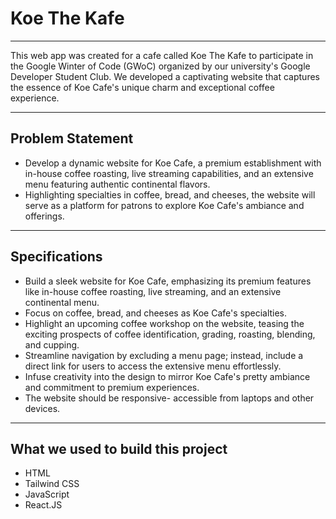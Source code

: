 # Koe The Kafe
---

This web app was created for a cafe called Koe The Kafe to participate in the Google Winter of Code (GWoC) organized by our university's Google Developer Student Club. We developed a captivating website that captures the essence of Koe Cafe's unique charm and exceptional coffee experience.

---

## Problem Statement

- Develop a dynamic website for Koe Cafe, a premium establishment with in-house  coffee roasting, live streaming capabilities, and an extensive menu featuring authentic continental flavors.
- Highlighting specialties in coffee, bread, and cheeses, the website will serve as a platform for patrons to explore Koe Cafe's ambiance and offerings.

---

## Specifications

 - Build a sleek website for Koe Cafe, emphasizing its premium features like in-house coffee roasting, live streaming, and an extensive continental menu.
 - Focus on coffee, bread, and cheeses as Koe Cafe's specialties.
 - Highlight an upcoming coffee workshop on the website, teasing the exciting prospects of coffee identification, grading, roasting, blending, and cupping.
 - Streamline navigation by excluding a menu page; instead, include a direct link for users to access the extensive menu effortlessly.
 - Infuse creativity into the design to mirror Koe Cafe's pretty ambiance and commitment to premium experiences.
 - The website should be responsive- accessible from laptops and other devices.

---

## What we used to build this project

- HTML
- Tailwind CSS
- JavaScript
- React.JS
